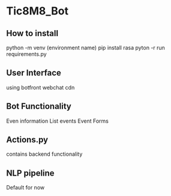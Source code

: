 # Tic8M8_Bot

## How to install
python -m venv (environment name)
pip install rasa
pyton -r run requirements.py


## User Interface
using botfront webchat cdn


## Bot Functionality
Even information
List events 
Event Forms


## Actions.py
contains backend functionality

## NLP pipeline
Default for now
